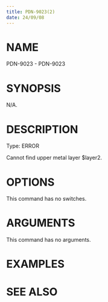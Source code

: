 ```yaml
---
title: PDN-9023(2)
date: 24/09/08
---
```


# NAME

PDN-9023 - PDN-9023

# SYNOPSIS

N/A.

# DESCRIPTION

Type: ERROR

Cannot find upper metal layer $layer2.

# OPTIONS

This command has no switches.

# ARGUMENTS

This command has no arguments.

# EXAMPLES

# SEE ALSO

